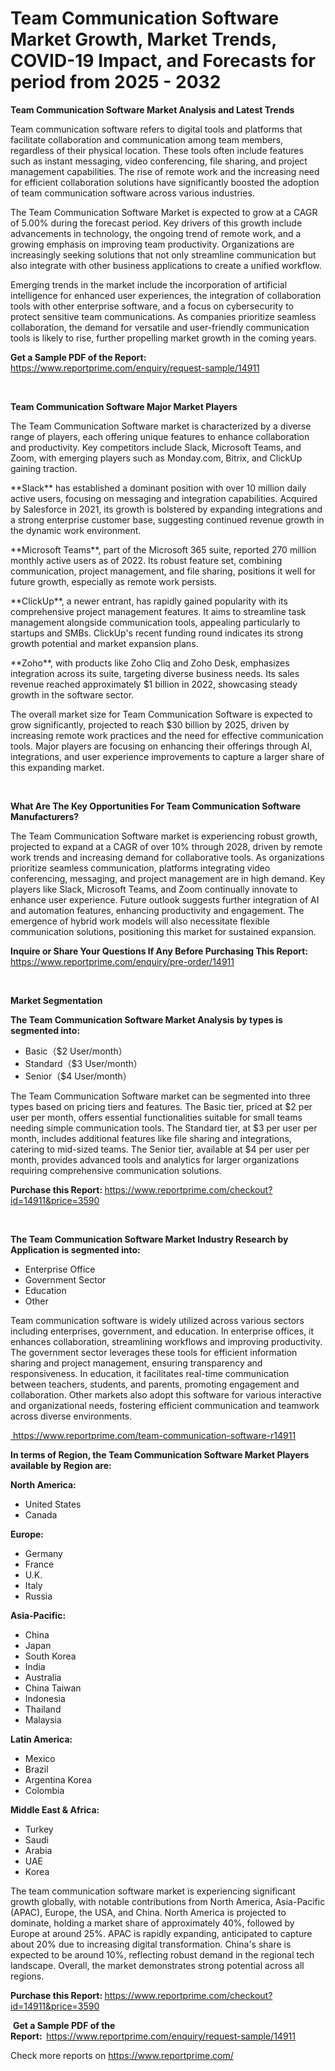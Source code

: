 <p><h1>Team Communication Software Market Growth, Market Trends, COVID-19 Impact, and Forecasts for period from 2025 - 2032</h1></p><p><strong>Team Communication Software Market Analysis and Latest Trends</strong></p>
<p><p>Team communication software refers to digital tools and platforms that facilitate collaboration and communication among team members, regardless of their physical location. These tools often include features such as instant messaging, video conferencing, file sharing, and project management capabilities. The rise of remote work and the increasing need for efficient collaboration solutions have significantly boosted the adoption of team communication software across various industries.</p><p>The Team Communication Software Market is expected to grow at a CAGR of 5.00% during the forecast period. Key drivers of this growth include advancements in technology, the ongoing trend of remote work, and a growing emphasis on improving team productivity. Organizations are increasingly seeking solutions that not only streamline communication but also integrate with other business applications to create a unified workflow.</p><p>Emerging trends in the market include the incorporation of artificial intelligence for enhanced user experiences, the integration of collaboration tools with other enterprise software, and a focus on cybersecurity to protect sensitive team communications. As companies prioritize seamless collaboration, the demand for versatile and user-friendly communication tools is likely to rise, further propelling market growth in the coming years.</p></p>
<p><strong>Get a Sample PDF of the Report:&nbsp;</strong> <a href="https://www.reportprime.com/enquiry/request-sample/14911?utm_campaign=3006&utm_medium=2&utm_source=Github&utm_content=ia&utm_term=20032025&utm_id=team-communication-software">https://www.reportprime.com/enquiry/request-sample/14911</a></p>
<p>&nbsp;</p>
<p><strong>Team Communication Software Major Market Players</strong></p>
<p><p>The Team Communication Software market is characterized by a diverse range of players, each offering unique features to enhance collaboration and productivity. Key competitors include Slack, Microsoft Teams, and Zoom, with emerging players such as Monday.com, Bitrix, and ClickUp gaining traction.</p><p>**Slack** has established a dominant position with over 10 million daily active users, focusing on messaging and integration capabilities. Acquired by Salesforce in 2021, its growth is bolstered by expanding integrations and a strong enterprise customer base, suggesting continued revenue growth in the dynamic work environment.</p><p>**Microsoft Teams**, part of the Microsoft 365 suite, reported 270 million monthly active users as of 2022. Its robust feature set, combining communication, project management, and file sharing, positions it well for future growth, especially as remote work persists.</p><p>**ClickUp**, a newer entrant, has rapidly gained popularity with its comprehensive project management features. It aims to streamline task management alongside communication tools, appealing particularly to startups and SMBs. ClickUp's recent funding round indicates its strong growth potential and market expansion plans.</p><p>**Zoho**, with products like Zoho Cliq and Zoho Desk, emphasizes integration across its suite, targeting diverse business needs. Its sales revenue reached approximately $1 billion in 2022, showcasing steady growth in the software sector.</p><p>The overall market size for Team Communication Software is expected to grow significantly, projected to reach $30 billion by 2025, driven by increasing remote work practices and the need for effective communication tools. Major players are focusing on enhancing their offerings through AI, integrations, and user experience improvements to capture a larger share of this expanding market.</p></p>
<p>&nbsp;</p>
<p><strong>What Are The Key Opportunities For Team Communication Software Manufacturers?</strong></p>
<p><p>The Team Communication Software market is experiencing robust growth, projected to expand at a CAGR of over 10% through 2028, driven by remote work trends and increasing demand for collaborative tools. As organizations prioritize seamless communication, platforms integrating video conferencing, messaging, and project management are in high demand. Key players like Slack, Microsoft Teams, and Zoom continually innovate to enhance user experience. Future outlook suggests further integration of AI and automation features, enhancing productivity and engagement. The emergence of hybrid work models will also necessitate flexible communication solutions, positioning this market for sustained expansion.</p></p>
<p><strong>Inquire or Share Your Questions If Any Before Purchasing This Report:</strong> <a href="https://www.reportprime.com/enquiry/pre-order/14911?utm_campaign=3006&utm_medium=2&utm_source=Github&utm_content=ia&utm_term=20032025&utm_id=team-communication-software">https://www.reportprime.com/enquiry/pre-order/14911</a></p>
<p>&nbsp;</p>
<p><strong>Market Segmentation</strong></p>
<p><strong>The Team Communication Software Market Analysis by types is segmented into:</strong></p>
<p><ul><li>Basic（$2 User/month）</li><li>Standard（$3 User/month）</li><li>Senior（$4 User/month）</li></ul></p>
<p><p>The Team Communication Software market can be segmented into three types based on pricing tiers and features. The Basic tier, priced at $2 per user per month, offers essential functionalities suitable for small teams needing simple communication tools. The Standard tier, at $3 per user per month, includes additional features like file sharing and integrations, catering to mid-sized teams. The Senior tier, available at $4 per user per month, provides advanced tools and analytics for larger organizations requiring comprehensive communication solutions.</p></p>
<p><strong>Purchase this Report:&nbsp;</strong><a href="https://www.reportprime.com/checkout?id=14911&price=3590&utm_campaign=3006&utm_medium=2&utm_source=Github&utm_content=ia&utm_term=20032025&utm_id=team-communication-software">https://www.reportprime.com/checkout?id=14911&price=3590</a></p>
<p>&nbsp;</p>
<p><strong>The Team Communication Software Market Industry Research by Application is segmented into:</strong></p>
<p><ul><li>Enterprise Office</li><li>Government Sector</li><li>Education</li><li>Other</li></ul></p>
<p><p>Team communication software is widely utilized across various sectors including enterprises, government, and education. In enterprise offices, it enhances collaboration, streamlining workflows and improving productivity. The government sector leverages these tools for efficient information sharing and project management, ensuring transparency and responsiveness. In education, it facilitates real-time communication between teachers, students, and parents, promoting engagement and collaboration. Other markets also adopt this software for various interactive and organizational needs, fostering efficient communication and teamwork across diverse environments.</p></p>
<p><a href="https://www.reportprime.com/team-communication-software-r14911?utm_campaign=3006&utm_medium=2&utm_source=Github&utm_content=ia&utm_term=20032025&utm_id=team-communication-software">&nbsp;https://www.reportprime.com/team-communication-software-r14911</a></p>
<p><strong>In terms of Region, the Team Communication Software Market Players available by Region are:</strong></p>
<p>
    <p> <strong> North America: </strong>
        <ul>
            <li>United States</li>
            <li>Canada</li>
        </ul>
        </p> 
    <p> <strong> Europe: </strong>
        <ul>
            <li>Germany</li>
            <li>France</li>
            <li>U.K.</li>
            <li>Italy</li>
            <li>Russia</li>
        </ul>
        </p> 
    <p> <strong> Asia-Pacific: </strong>
        <ul>
            <li>China</li>
            <li>Japan</li>
            <li>South Korea</li>
            <li>India</li>
            <li>Australia</li>
            <li>China Taiwan</li>
            <li>Indonesia</li>
            <li>Thailand</li>
            <li>Malaysia</li>
        </ul>
        </p> 
    <p> <strong> Latin America: </strong>
        <ul>
            <li>Mexico</li>
            <li>Brazil</li>
            <li>Argentina Korea</li>
            <li>Colombia</li>
        </ul>
        </p> 
    <p> <strong> Middle East & Africa: </strong>
        <ul>
            <li>Turkey</li>
            <li>Saudi</li>
            <li>Arabia</li>
            <li>UAE</li>
            <li>Korea</li>
        </ul>
    </p>
    </p>
<p><p>The team communication software market is experiencing significant growth globally, with notable contributions from North America, Asia-Pacific (APAC), Europe, the USA, and China. North America is projected to dominate, holding a market share of approximately 40%, followed by Europe at around 25%. APAC is rapidly expanding, anticipated to capture about 20% due to increasing digital transformation. China's share is expected to be around 10%, reflecting robust demand in the regional tech landscape. Overall, the market demonstrates strong potential across all regions.</p></p>
<p><strong>Purchase this Report: </strong><a href="https://www.reportprime.com/checkout?id=14911&price=3590&utm_campaign=3006&utm_medium=2&utm_source=Github&utm_content=ia&utm_term=20032025&utm_id=team-communication-software">https://www.reportprime.com/checkout?id=14911&price=3590</a></p>
<p>&nbsp;<strong>Get a Sample PDF of the Report:&nbsp;&nbsp;</strong><a href="https://www.reportprime.com/enquiry/request-sample/14911?utm_campaign=3006&utm_medium=2&utm_source=Github&utm_content=ia&utm_term=20032025&utm_id=team-communication-software">https://www.reportprime.com/enquiry/request-sample/14911</a></p>
<p><strong></strong></p>
<p>Check more reports on <a href="https://www.reportprime.com/?utm_campaign=3006&utm_medium=2&utm_source=Github&utm_content=ia&utm_term=20032025&utm_id=team-communication-software">https://www.reportprime.com/</a></p>